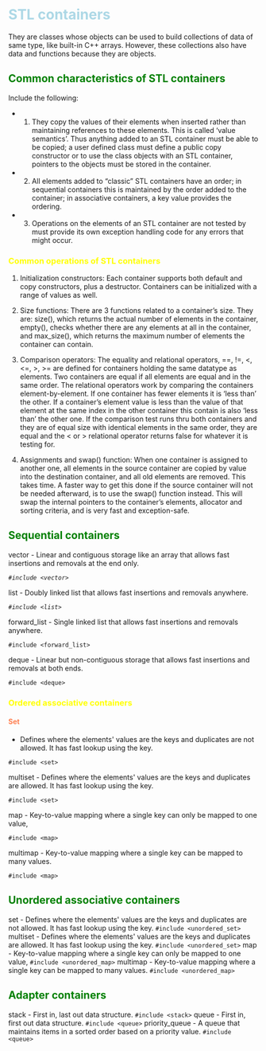 <style>h1{color:lightblue;}</style>
<style>h2{color:green;}</style>
<style>h3{color:yellow;}</style>
<style>h4{color:coral;}</style>

# STL containers

  They are classes whose objects can be used to build
  collections of data of same type, like built-in C++ arrays.
  However, these collections also have data and functions because
  they are objects.
  
## Common characteristics of STL containers

Include the following:

- 1. They copy the values of their elements when inserted rather than
     maintaining references to these elements. This is called ‘value
     semantics’. Thus anything added to an STL container must be able
     to be copied; a user defined class must define a public copy
     constructor or to use the class objects with an STL container,
     pointers to the objects must be stored in the container.

- 2. All elements added to “classic” STL containers have an order; in
     sequential containers this is maintained by the order added to
     the container; in associative containers, a key value provides
     the ordering.

- 3. Operations on the elements of an STL container are not tested by
     must provide its own exception handling code for any errors that
     might occur.

### Common operations of STL containers 

1. Initialization constructors: Each container supports both
     default and copy constructors, plus a destructor. Containers can be
     initialized with a range of values as well. 
  
2. Size functions: There are 3 functions related to a container’s
     size. They are: size(), which returns the actual number of
     elements in the container, empty(), checks whether there are any
     elements at all in the container, and max_size(), which returns
     the maximum number of elements the container can contain.

3. Comparison operators: The equality and relational operators, ==,
     !=, <, <=, >, >= are defined for containers holding the same
     datatype as elements. Two containers are equal if all elements
     are equal and in the same order. The relational operators work
     by comparing the containers element-by-element. If one container
     has fewer elements it is ‘less than’ the other. If a container’s
     element value is less than the value of that element at the same
     index in the other container this contain is also ‘less than’
     the other one. If the comparison test runs thru both containers
     and they are of equal size with identical elements in the same
     order, they are equal and the < or > relational operator returns
     false for whatever it is testing for.

4. Assignments and swap() function: When one container is assigned
     to another one, all elements in the source container are copied
     by value into the destination container, and all old elements
     are removed. This takes time.  A faster way to get this done if
     the source container will not be needed afterward, is to use the
     swap() function instead. This will swap the internal pointers to
     the container’s elements, allocator and sorting criteria, and is
     very fast and exception-safe.

## Sequential containers

 vector - Linear and contiguous storage like an array that allows
 fast insertions and removals at the end only.
  
*`#include <vector>`*

 list - Doubly linked list that allows fast insertions and removals
 anywhere.
  
*`#include <list>`*

 forward_list - Single linked list that allows fast insertions and
 removals anywhere.
  
`#include <forward_list>`

 deque - Linear but non-contiguous storage that allows fast
 insertions and removals at both ends.
  
`#include <deque>`

### Ordered associative containers

#### Set
 
 - Defines where the elements' values are the keys and
 duplicates are not allowed. It has fast lookup using the key.

`#include <set>`

 multiset - Defines where the elements' values are the keys and
 duplicates are allowed. It has fast lookup using the key.

`#include <set>`

 map - Key-to-value mapping where a single key can only be mapped to
 one value,

`#include <map>`

 multimap - Key-to-value mapping where a single key can be mapped to
 many values.

`#include <map>`

## Unordered associative containers

 set - Defines where the elements' values are the keys and
 duplicates are not allowed. It has fast lookup using the key.
  `#include <unordered_set>`
 multiset - Defines where the elements' values are the keys and
 duplicates are allowed. It has fast lookup using the key.
  `#include <unordered_set>`
 map - Key-to-value mapping where a single key can only be mapped to
 one value,
  `#include <unordered_map>`
 multimap - Key-to-value mapping where a single key can be mapped to
 many values.
    `#include <unordered_map>`

## Adapter containers 

 stack - First in, last out data structure.
  `#include <stack>`
 queue - First in, first out data structure.
  `#include <queue>`
 priority_queue - A queue that maintains items in a sorted order      based on a priority value.
    `#include <queue>`
